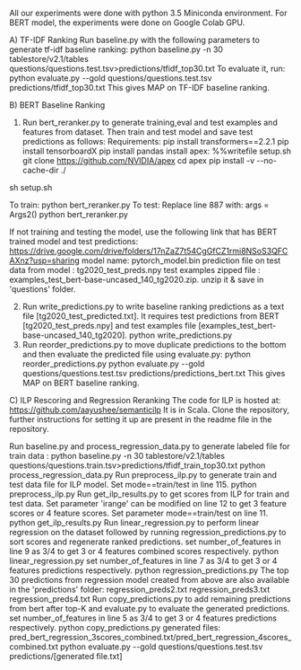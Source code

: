 All our experiments were done with python 3.5 Miniconda environment. 
For BERT model, the experiments were done on Google Colab GPU.

A) TF-IDF Ranking
Run baseline.py with the following parameters to generate tf-idf baseline ranking:
        python baseline.py -n 30 tablestore/v2.1/tables questions/questions.test.tsv>predictions/tfidf_top30.txt
To evaluate it, run:
        python evaluate.py --gold questions/questions.test.tsv predictions/tfidf_top30.txt
        This gives MAP on TF-IDF baseline ranking.

B) BERT Baseline Ranking
1. Run bert_reranker.py to generate training,eval and test examples and features from dataset. Then train and test model and save test predictions as follows:
Requirements:
pip install transformers==2.2.1
pip install tensorboardX
pip install pandas
install apex:
%%writefile setup.sh
git clone https://github.com/NVIDIA/apex
cd apex
pip install -v --no-cache-dir ./

sh setup.sh

To train:
    python bert_reranker.py
To test:
    Replace line 887 with:     args = Args2()
    python bert_reranker.py


If not training and testing the model, use the following link that has BERT trained model and test predictions:
https://drive.google.com/drive/folders/17nZaZ7t54CgGfCZ1rmi8NSoS3QFCAXnz?usp=sharing
model name: pytorch_model.bin
prediction file on test data from model : tg2020_test_preds.npy
test examples zipped file : examples_test_bert-base-uncased_140_tg2020.zip. unzip it & save in 'questions' folder.

2. Run write_predictions.py to write baseline ranking predictions as a text file [tg2020_test_predicted.txt]. It requires test predictions from BERT [tg2020_test_preds.npy]
and test examples file [examples_test_bert-base-uncased_140_tg2020].
    python write_predictions.py 
3. Run reorder_predictions.py to move duplicate predictions to the bottom and then evaluate the predicted file using evaluate.py:
    python reorder_predictions.py
    python evaluate.py --gold questions/questions.test.tsv predictions/predictions_bert.txt
    This gives MAP on BERT baseline ranking.

C) ILP Rescoring and Regression Reranking
The code for ILP is hosted at: https://github.com/aayushee/semanticilp
It is in Scala. Clone the repository, further instructions for setting it up are present in the readme file in the repository.


Run baseline.py and process_regression_data.py to generate labeled file for train data :
    python baseline.py -n 30 tablestore/v2.1/tables questions/questions.train.tsv>predictions/tfidf_train_top30.txt
    python process_regression_data.py
Run preprocess_ilp.py to generate train and test data file for ILP model.
    Set mode==train/test in line 115.
    python preprocess_ilp.py
Run get_ilp_results.py to get scores from ILP for train and test data.
    Set parameter 'irange' can be modified on line 12 to get 3 feature scores or 4 feature scores.
    Set parameter mode==train/test on line 11.
    python get_ilp_results.py
Run linear_regression.py to perform linear regression on the dataset followed by running regression_predictions.py to sort scores and regenerate ranked predictions.
    set number_of_features in line 9 as 3/4 to get 3 or 4 features combined scores respectively.
    python linear_regression.py
    set number_of_features in line 7 as 3/4 to get 3 or 4 features predictions respectively.
    python regression_predictions.py
    The top 30 predictions from regression model created from above are also available in the 'predictions' folder:
    regression_preds2.txt
    regression_preds3.txt
    regression_preds4.txt
Run copy_predictions.py to add remaining predictions from bert after top-K and evaluate.py to evaluate the generated predictions.
    set number_of_features in line 5 as 3/4 to get 3 or 4 features predictions respectively.
    python copy_predictions.py
    generated files: pred_bert_regression_3scores_combined.txt/pred_bert_regression_4scores_combined.txt
    python evaluate.py --gold questions/questions.test.tsv predictions/[generated file.txt]



